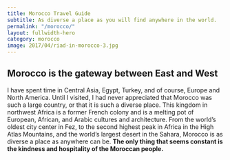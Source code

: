 ```yaml
---
title: Morocco Travel Guide
subtitle: As diverse a place as you will find anywhere in the world.
permalink: "/morocco/"
layout: fullwidth-hero
category: morocco
image: 2017/04/riad-in-morocco-3.jpg
---
```


## Morocco is the gateway between East and West

I have spent time in Central Asia, Egypt, Turkey, and of course, Europe and North America. Until I visited, I had never appreciated that Morocco was such a large country, or that it is such a diverse place. This kingdom in northwest Africa is a former French colony and is a melting pot of European, African, and Arabic cultures and architecture. From the world’s oldest city center in Fez, to the second highest peak in Africa in the High Atlas Mountains, and the world’s largest desert in the Sahara, Morocco is as diverse a place as anywhere can be. **The only thing that seems constant is the kindness and hospitality of the Moroccan people.**
